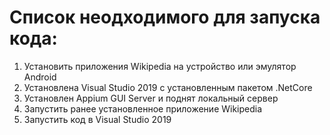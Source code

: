 # Список неодходимого для запуска кода:
1. Установить приложения Wikipedia на устройство или эмулятор Android
2. Установлена Visual Studio 2019 с установленным пакетом .NetCore
3. Установлен Appium GUI Server и поднят локальный сервер
4. Запустить ранее установленное приложение Wikipedia
5. Запустить код в Visual Studio 2019
